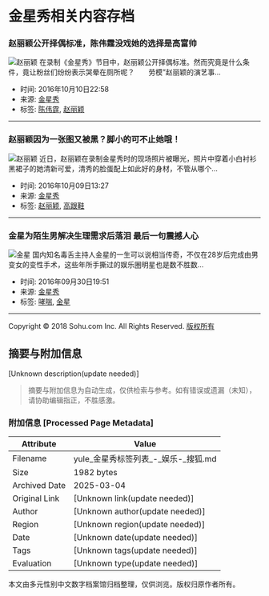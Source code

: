 # 金星秀相关内容存档

### 赵丽颖公开择偶标准，陈伟霆没戏她的选择是高富帅
![赵丽颖](https://img.mp.itc.cn/upload/20161010/af6d6e92631f42b1bdc0830b9cfdcb1f_th_hsl.jpg)
在录制《金星秀》节目中，赵丽颖公开择偶标准。然而究竟是什么条件，竟让粉丝们纷纷表示哭晕在厕所呢？　　劳模”赵丽颖的演艺事...
- 时间: 2016年10月10日22:58
- 来源: [金星秀](https://yule.sohu.com/tag/0125/000037125.shtml)
- 标签: [陈伟霆](https://yule.sohu.com/tag/0748/000034748.shtml), [赵丽颖](https://yule.sohu.com/tag/0036/000035036.shtml)

---

### 赵丽颖因为一张图又被黑？脚小的可不止她哦！
![赵丽颖](https://img.mp.itc.cn/upload/20161009/06c36f2c37284623b31fe1f738e9e262_th_hsl.png)
近日，赵丽颖在录制金星秀时的现场照片被曝光，照片中穿着小白衬衫黑裙子的她清新可爱，清秀的脸蛋配上如此好的身材，不管从哪个...
- 时间: 2016年10月09日13:27
- 来源: [金星秀](https://yule.sohu.com/tag/0125/000037125.shtml)
- 标签: [赵丽颖](https://yule.sohu.com/tag/0036/000035036.shtml), [高跟鞋](https://fashion.sohu.com/tag/0817/000006817.shtml)

---

### 金星为陌生男解决生理需求后落泪 最后一句震撼人心
![金星](https://img.mp.itc.cn/upload/20160930/3ba65b62134242e899b250214a32f7ac_th_hsl.jpg)
国内知名毒舌主持人金星的一生可以说相当传奇，不仅在28岁后完成由男变女的变性手术，这些年所手撕过的娱乐圈明星也是数不胜数...
- 时间: 2016年09月30日19:51
- 来源: [金星秀](https://yule.sohu.com/tag/0125/000037125.shtml)
- 标签: [哮喘](https://health.sohu.com/tag/0113/000004113.shtml), [金星](https://yule.sohu.com/tag/0967/000034967.shtml)

---

Copyright © 2018 Sohu.com Inc. All Rights Reserved. [版权所有](https://corp.sohu.com/s2007/copyright/)
<!-- tcd_original_link https://yule.sohu.com/tag/0125/000037125.shtml -->


## 摘要与附加信息

<!-- tcd_abstract -->
[Unknown description(update needed)]
<!-- tcd_abstract_end -->

> 摘要与附加信息为自动生成，仅供检索与参考。如有错误或遗漏（未知），请协助编辑指正，不胜感激。

### 附加信息 [Processed Page Metadata]

| Attribute       | Value                                  |
|-----------------|----------------------------------------|
| Filename        | yule_金星秀标签列表_-_娱乐-_搜狐.md                             |
| Size            | 1982 bytes                           |
| Archived Date   | 2025-03-04                             |
| Original Link   | [Unknown link(update needed)]                       |
| Author          | [Unknown author(update needed)]                               |
| Region          | [Unknown region(update needed)]                               |
| Date            | [Unknown date(update needed)]                                 |
| Tags            | [Unknown tags(update needed)]                                 |
| Evaluation            | [Unknown type(update needed)]                                 |
<!-- tcd_table_end -->

本文由多元性别中文数字档案馆归档整理，仅供浏览。版权归原作者所有。
